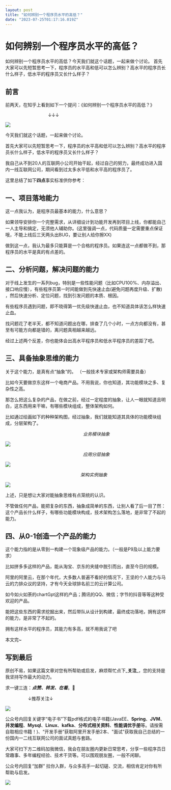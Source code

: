 ```yaml
---
layout: post
title: "如何辨别一个程序员水平的高低？"
date: "2023-07-25T01:17:16.019Z"
---
```

如何辨别一个程序员水平的高低？
===============

如何辨别一个程序员水平的高低？今天我们就这个话题，一起来做个讨论。 首先大家可以先短暂思考一下，程序员的水平高和低可以怎么辨别？高水平的程序员长什么样子，低水平的程序员又长什么样子？

前言
--

前两天，在知乎上看到如下一个提问：《如何辨别一个程序员水平的高低？》

                                  ↓↓↓

![](https://pic2.zhimg.com/80/v2-b22b22dd4801f994e7562369030d66f1_720w.webp)

今天我们就这个话题，一起来做个讨论。

首先大家可以先短暂思考一下，程序员的水平高和低可以怎么辨别？高水平的程序员长什么样子，低水平的程序员又长什么样子？

我自己从不到20人的互联网小公司开始干起，经过自己的努力，最终成功进入国内一线互联网公司，期间看到过太多水平低和水平高的程序员了。

这里总结了如下**四点**事实标准供你参考：

一、项目落地能力
--------

这一点我认为，是程序员最基本的能力，什么意思？

如果领导安排你一个完整需求，从详细设计到功能开发再到项目上线，你都能自己一人主导和搞定，无须他人辅助你。(这里强调一点，代码质量一定需要重点保证哦，不能上线后三天两头出BUG，要让别人给你擦XX)

做到这一点，我认为最多只能算是一个合格的程序员。如果连这一点都做不到，那程序员的水平是真的有点差的。

二、分析问题，解决问题的能力
--------------

对于线上发生的一系列bug，特别是一些性能问题（比如CPU100%、内存溢出、接口响应慢），有些程序员第一时间能做到先快速止血(避免问题再度升级、扩散) ，然后快速分析、定位问题，找到引发问题的本质、根因。

有些程序员遇到问题，即不晓得第一优先级快速止血，也不知道具体该怎么样快速止血。

找问题花了老半天，都不知道问题出在哪，排查了几个小时，一点方向都没有，甚至有可能方向都是错的，离问题真相越来越远。

经过上述两个反差，你也能体会出高水平程序员和低水平程序员的差距了吧。

三、具备抽象思维的能力
-----------

关于这个能力，是真有点“抽象”的。 （一般技术专家或架构师需要具备）

比如今天要做京东这样一个电商产品。不用我说，你也知道，其功能模块之多、复杂性之高。

那怎么把这么复杂的产品，在做之前，经过一定程度的抽象，让人一眼就知道且明白，这东西用来干嘛，有哪些模块组成，整体架构如何。

比如通过绘画如下的种种架构图，经过抽象，我们就能知道其具体的功能模块组成，分层架构了。

                                                              _业务模块抽象_

_![](https://pic2.zhimg.com/80/v2-38de9b778afcbfb68ba8293e04ea841d_720w.webp)_

                                                              _应用分层抽象_

_![](https://pic3.zhimg.com/80/v2-3792056a1d70418769624049ceffc492_720w.webp)_

                                                            _架构实例抽象_

_![](https://pic1.zhimg.com/80/v2-4e20a3a0844bdaa738c0f3769a2b386c_720w.webp)_

上述，只是想让大家对能抽象思维有点笼统的认识。

不管做任何产品，能把复杂的东西，抽象成简单的东西，让别人看了后一目了然：这个产品长什么样子，有哪些功能模块构成，技术架构怎么落地，是非常了不起的能力。

四、从0-1创造一个产品的能力
---------------

这个能力指的是从零到一构建一个现象级产品的能力。（一般是P9及以上能力要求）

比如拼多多这样的产品，能从淘宝、京东的夹缝中脱引而出，直至今日的规模。

阿里的阿里云，在那个年代，大多数人普遍不看好的情况下，王坚的个人能力与马云的力排众议的坚持，才有今天全球排名前三的云计算公司。

如今如火如荼的chartGpt这样的产品；腾讯的QQ、微信；字节的抖音等等这种受欢迎的产品。

能把这些东西的需求挖掘出来，然后带队从设计到构建，最终成功落地，拥有这样的能力，是非常了不起的。

拥有这样水平的程序员，其能力有多高，就不用我说了吧

本文完~

写到最后
----

原创不易，如果这篇文章对您有所帮助或启发，麻烦帮忙点下_**关注**_，您的支持是我坚持写作最大的动力。

求一键三连：_**点赞、转发、在看**_。🙏

                  ↓推荐关注↓

![](https://img2023.cnblogs.com/blog/647901/202307/647901-20230725090845062-1710670524.png)

公众号内回复关键字“电子书”下载pdf格式的电子书籍(JavaEE、**Spring**、**JVM**、**并发编程**、**Mysql**、**Linux**、**kafka**、**分布式相关资料**、**性能调优手册**等。请按需自取相应书籍！)、“开发手册”获取阿里开发手册2本、"面试"获取我自己总结的一份国内一二线互联网公司的面试真题与套路。   

大家可扫下方二维码加我微信，我会在朋友圈内更新日常思考，分享一些程序员日常趣事、多年编程经验、技术干货等。可以围观朋友圈，一般不闲聊。

公众号内回复“加群” 拉你入群，与众多高手一起切磋、交流，相信肯定对你有所帮助与启发。

![](https://img2023.cnblogs.com/blog/647901/202307/647901-20230725090925795-234131445.png)
